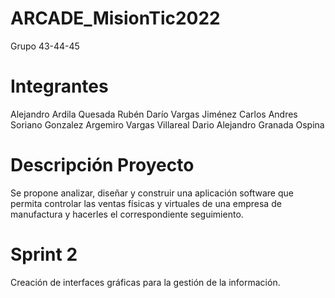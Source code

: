 # ARCADE_MisionTic2022
Grupo 43-44-45
# Integrantes
Alejandro Ardila Quesada 
Rubén Darío Vargas Jiménez
Carlos Andres Soriano Gonzalez
Argemiro Vargas Villareal
Dario Alejandro Granada Ospina
# Descripción Proyecto
Se propone analizar, diseñar y construir una aplicación software que permita controlar las ventas físicas y virtuales de una empresa de manufactura y hacerles el correspondiente seguimiento.
# Sprint 2 
Creación de interfaces gráficas para la gestión de la información.
